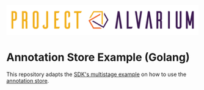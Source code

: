 ![Project Alvarium](README.assets/ProjectAlvarium.png)

# Annotation Store Example (Golang)

This repository adapts the [SDK's multistage example](https://github.com/project-alvarium/go-sdk/blob/master/cmd/examples/multistage/main.go) on how to use the [annotation store](https://github.com/project-alvarium/go-store).

